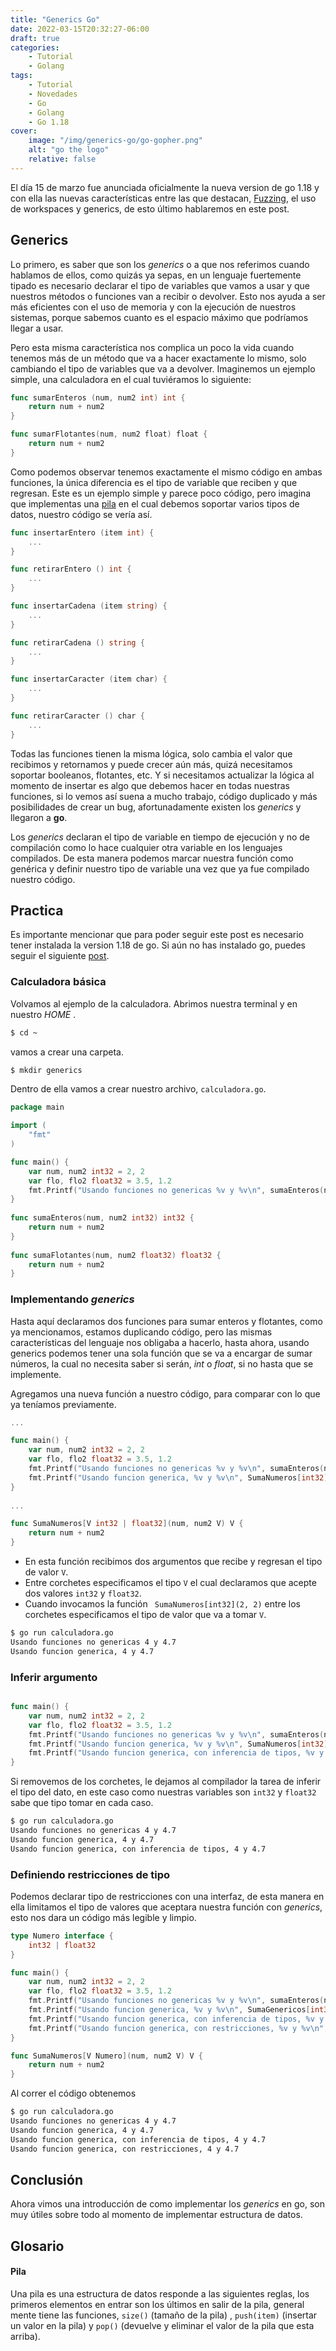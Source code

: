 ```yaml
---
title: "Generics Go"
date: 2022-03-15T20:32:27-06:00
draft: true
categories:
    - Tutorial
    - Golang
tags:
    - Tutorial
    - Novedades
    - Go
    - Golang    
    - Go 1.18
cover:
    image: "/img/generics-go/go-gopher.png"
    alt: "go the logo"    
    relative: false 
---
```


El día 15 de marzo fue anunciada oficialmente la nueva version de go 1.18 y con ella las nuevas características entre las que destacan, [Fuzzing](../fuzz-testing-go-fuzzing), el uso de workspaces y generics, de esto último hablaremos en este post.

## Generics

Lo primero, es saber que son los *generics* o a que nos referimos cuando hablamos de ellos, como quizás ya sepas, en un lenguaje fuertemente tipado es necesario declarar el tipo de variables que vamos a usar y que nuestros métodos o funciones van a recibir o devolver. Esto nos ayuda a ser más eficientes con el uso de memoria y con la ejecución de nuestros sistemas, porque sabemos cuanto es el espacio máximo que podríamos llegar a usar. 

Pero esta misma característica nos complica un poco la vida cuando tenemos más de un método que va a hacer exactamente lo mismo, solo cambiando el tipo de variables que va a devolver. Imaginemos un ejemplo simple, una calculadora en el cual tuviéramos lo siguiente:

```go
func sumarEnteros (num, num2 int) int {
	return num + num2
}

func sumarFlotantes(num, num2 float) float {
	return num + num2
}
```

Como podemos observar tenemos exactamente el mismo código en ambas funciones, la única diferencia es el tipo de variable que reciben y que regresan. Este es un ejemplo simple y parece poco código, pero imagina que implementas una [pila](#pila) en el cual debemos soportar varios tipos de datos, nuestro código se vería así.

```go
func insertarEntero (item int) {
	...
}

func retirarEntero () int {
	...
}

func insertarCadena (item string) {
	...
}

func retirarCadena () string {
	...
}

func insertarCaracter (item char) {
	...
}

func retirarCaracter () char {
	...
}
```

Todas las funciones tienen la misma lógica, solo cambia el valor que recibimos y retornamos y puede crecer aún más, quizá necesitamos soportar booleanos, flotantes, etc. Y si necesitamos actualizar la lógica al momento de insertar es algo que debemos hacer en todas nuestras funciones, si lo vemos así suena a mucho trabajo, código duplicado y más posibilidades de crear un bug, afortunadamente existen los *generics* y llegaron a **go**.

Los *generics* declaran el tipo de variable en tiempo de ejecución y no de compilación como lo hace cualquier otra variable en los lenguajes compilados. De esta manera podemos marcar nuestra función como genérica y definir nuestro tipo de variable una vez que ya fue compilado nuestro código.

## Practica
Es importante mencionar que para poder seguir este post es necesario tener instalada la version 1.18 de go. Si aún no has instalado go, puedes seguir el siguiente [post](../instalar-go).
### Calculadora básica
Volvamos al ejemplo de la calculadora. Abrimos nuestra terminal y en nuestro *HOME* .
```bash
$ cd ~
```
vamos a crear una carpeta.
```bash
$ mkdir generics
```
Dentro de ella vamos a crear nuestro archivo, `calculadora.go`.

```go {linenos=table,hl_lines=[],linenostart=1}
package main

import (
	"fmt"
)

func main() {
	var num, num2 int32 = 2, 2
	var flo, flo2 float32 = 3.5, 1.2
	fmt.Printf("Usando funciones no genericas %v y %v\n", sumaEnteros(num, num2), sumaFlotantes(flo, flo2))
}
  
func sumaEnteros(num, num2 int32) int32 {
	return num + num2
}
  
func sumaFlotantes(num, num2 float32) float32 {
	return num + num2
}
```

### Implementando *generics*

Hasta aquí declaramos dos funciones para sumar enteros y flotantes, como ya mencionamos, estamos duplicando código, pero las mismas características del lenguaje nos obligaba a hacerlo, hasta ahora, usando generics podemos tener una sola función que se va a encargar de sumar números, la cual no necesita saber si serán, *int* o *float*, si no hasta que se implemente. 

Agregamos una nueva función a nuestro código, para comparar con lo que ya teníamos previamente.

```go {linenos=table,hl_lines=[7, "12-14"],linenostart=1}
...

func main() {
	var num, num2 int32 = 2, 2
	var flo, flo2 float32 = 3.5, 1.2
	fmt.Printf("Usando funciones no genericas %v y %v\n", sumaEnteros(num, num2), sumaFlotantes(flo, flo2))
	fmt.Printf("Usando funcion generica, %v y %v\n", SumaNumeros[int32](num, num2), SumaNumeros[float32](flo, flo2))
}
  
...

func SumaNumeros[V int32 | float32](num, num2 V) V {
	return num + num2
}
```

- En esta función recibimos dos argumentos que recibe y regresan el tipo de valor `V`.
- Entre corchetes especificamos el tipo `V` el cual declaramos que acepte dos valores `int32` y `float32`.
- Cuando invocamos la función ` SumaNumeros[int32](2, 2)` entre los corchetes especificamos el tipo de valor que va a tomar `V`.

```bash
$ go run calculadora.go
Usando funciones no genericas 4 y 4.7
Usando funcion generica, 4 y 4.7
```

### Inferir argumento
```go {linenos=table,hl_lines=[7],linenostart=1}

func main() {
	var num, num2 int32 = 2, 2
	var flo, flo2 float32 = 3.5, 1.2
	fmt.Printf("Usando funciones no genericas %v y %v\n", sumaEnteros(num, num2), sumaFlotantes(flo, flo2))
	fmt.Printf("Usando funcion generica, %v y %v\n", SumaNumeros[int32](num, num2), SumaNumeros[float32](flo, flo2))
	fmt.Printf("Usando funcion generica, con inferencia de tipos, %v y %v\n", SumaNumeros(num, num2), SumaNumeros(flo, flo2))
}  

```

Si removemos de los corchetes, le dejamos al compilador la tarea de inferir el tipo del dato, en este caso como nuestras variables son `int32` y `float32` sabe que tipo tomar en cada caso.

```bash
$ go run calculadora.go
Usando funciones no genericas 4 y 4.7
Usando funcion generica, 4 y 4.7
Usando funcion generica, con inferencia de tipos, 4 y 4.7
```

### Definiendo restricciones de tipo
Podemos declarar tipo de restricciones con una interfaz, de esta manera en ella limitamos el tipo de valores que aceptara nuestra función con *generics*, esto nos dara un código más legible y limpio.

```go {linenos=table,hl_lines=["1-3", 10, "14-16"],linenostart=5}
type Numero interface {
	int32 | float32
} 

func main() {
	var num, num2 int32 = 2, 2
	var flo, flo2 float32 = 3.5, 1.2
	fmt.Printf("Usando funciones no genericas %v y %v\n", sumaEnteros(num, num2), sumaFlotantes(flo, flo2))
	fmt.Printf("Usando funcion generica, %v y %v\n", SumaGenericos[int32](num, num2), SumaGenericos[float32](flo, flo2))
	fmt.Printf("Usando funcion generica, con inferencia de tipos, %v y %v\n", SumaGenericos(num, num2), SumaGenericos(flo, flo2))
	fmt.Printf("Usando funcion generica, con restricciones, %v y %v\n", SumaNumeros(num, num2), SumaNumeros(flo, flo2))
}  

func SumaNumeros[V Numero](num, num2 V) V {
	return num + num2
}

```

Al correr el código obtenemos

```bash
$ go run calculadora.go
Usando funciones no genericas 4 y 4.7
Usando funcion generica, 4 y 4.7
Usando funcion generica, con inferencia de tipos, 4 y 4.7
Usando funcion generica, con restricciones, 4 y 4.7
```

## Conclusión
Ahora vimos una introducción de como implementar los *generics* en go, son muy útiles sobre todo al momento de implementar estructura de datos.

## Glosario

#### Pila 

Una pila es una estructura de datos responde a las siguientes reglas, los primeros elementos en entrar son los últimos en salir de la pila, general mente tiene las funciones, `size()` (tamaño de la pila) , `push(item)` (insertar un valor en la pila) y `pop()` (devuelve y eliminar el valor de la pila que esta arriba).
